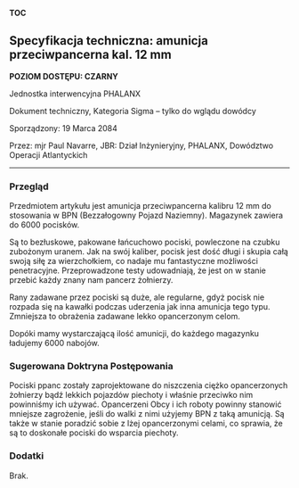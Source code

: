 __TOC__

## Specyfikacja techniczna: amunicja przeciwpancerna kal. 12 mm

**POZIOM DOSTĘPU: CZARNY**

Jednostka interwencyjna PHALANX

Dokument techniczny, Kategoria Sigma – tylko do wglądu dowódcy

Sporządzony: 19 Marca 2084

Przez: mjr Paul Navarre, JBR: Dział Inżynieryjny, PHALANX, Dowództwo
Operacji Atlantyckich

------------------------------------------------------------------------

### Przegląd

Przedmiotem artykułu jest amunicja przeciwpancerna kalibru 12 mm do
stosowania w BPN (Bezzałogowny Pojazd Naziemny). Magazynek zawiera do
6000 pocisków.

Są to bezłuskowe, pakowane łańcuchowo pociski, powleczone na czubku
zubożonym uranem. Jak na swój kaliber, pocisk jest dość długi i skupia
całą swoją siłę za wierzchołkiem, co nadaje mu fantastyczne możliwości
penetracyjne. Przeprowadzone testy udowadniają, że jest on w stanie
przebić każdy znany nam pancerz żołnierzy.

Rany zadawane przez pociski są duże, ale regularne, gdyż pocisk nie
rozpada się na kawałki podczas uderzenia jak inna amunicja tego typu.
Zmniejsza to obrażenia zadawane lekko opancerzonym celom.

Dopóki mamy wystarczającą ilość amunicji, do każdego magazynku ładujemy
6000 nabojów.

### Sugerowana Doktryna Postępowania

Pociski ppanc zostały zaprojektowane do niszczenia ciężko opancerzonych
żołnierzy bądź lekkich pojazdów piechoty i właśnie przeciwko nim
powinniśmy ich używać. Opancerzeni Obcy i ich roboty powinny stanowić
mniejsze zagrożenie, jeśli do walki z nimi użyjemy BPN z taką amunicją.
Są także w stanie poradzić sobie z lżej opancerzonymi celami, co
sprawia, że są to doskonałe pociski do wsparcia piechoty.

### Dodatki

Brak.